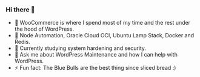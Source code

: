 ### Hi there 👋

- 🔭 WooCommerce is where I spend most of my time and the rest under the hood of WordPress.
- 🌱 Node Automation, Oracle Cloud OCI, Ubuntu Lamp Stack, Docker and Redis.
- 👯 Currently studying system hardening and security.
- 💬 Ask me about WordPress Maintenance and how I can help with WordPress.
- ⚡ Fun fact: The Blue Bulls are the best thing since sliced bread :)

<!--
**djm56/djm56** is a ✨ _special_ ✨ repository because its `README.md` (this file) appears on your GitHub profile.

Here are some ideas to get you started:

- 🔭 I’m currently working on ...
- 🌱 I’m currently learning ...
- 👯 I’m looking to collaborate on ...
- 🤔 I’m looking for help with ...
- 💬 Ask me about ...
- 📫 How to reach me: ...
- 😄 Pronouns: ...
- ⚡ Fun fact: ...
-->
